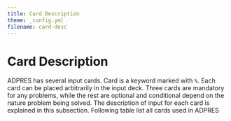 ```yaml
---
title: Card Description
theme: _config.yml
filename: card-desc
---
```


# Card Description

ADPRES has several input cards. Card is a keyword marked with `%`. Each card can be placed arbitrarily in the input deck. Three cards are mandatory for any problems, while the rest are optional and conditional depend on the nature problem being solved. The description of input for each card is explained in this subsection. Following table list all cards used in ADPRES
